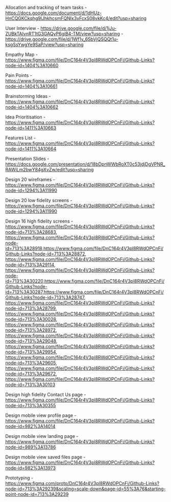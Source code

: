 Allocation and tracking of team tasks - https://docs.google.com/document/d/1dHUz-HnCQGKCkqhg9lJhkhcsmFQNIx3vFcxS08vkKc4/edit?usp=sharing

User Interview - https://drive.google.com/file/d/1jJu-ZUBkTAIvnRT1tG3GAQyP6giB4-TM/view?usp=sharing - https://drive.google.com/file/d/1Wf1y_6SbVjQSQQt1u-ksgSsYwgYe9SaP/view?usp=sharing

Empathy Map - https://www.figma.com/file/DnC164r4V3pl8RWdOPCnFi/Github-Links?node-id=1404%3A10660

Pain Points - https://www.figma.com/file/DnC164r4V3pl8RWdOPCnFi/Github-Links?node-id=1404%3A10661

Brainstorming Ideas - https://www.figma.com/file/DnC164r4V3pl8RWdOPCnFi/Github-Links?node-id=1404%3A10662

Idea Prioritisation - https://www.figma.com/file/DnC164r4V3pl8RWdOPCnFi/Github-Links?node-id=1411%3A10663

Features List - https://www.figma.com/file/DnC164r4V3pl8RWdOPCnFi/Github-Links?node-id=1411%3A10664

Presentation Slides - https://docs.google.com/presentation/d/18bDpnWWbRoXT0c53jdjDgVPNR_RAWiLm2bwY84gXvZw/edit?usp=sharing

Design 20 wireframes - https://www.figma.com/file/DnC164r4V3pl8RWdOPCnFi/Github-Links?node-id=1294%3A11990

Design 20 low fidelity screens - https://www.figma.com/file/DnC164r4V3pl8RWdOPCnFi/Github-Links?node-id=1294%3A11990

Design 16 high fidelity screens - https://www.figma.com/file/DnC164r4V3pl8RWdOPCnFi/Github-Links?node-id=713%3A28683, https://www.figma.com/file/DnC164r4V3pl8RWdOPCnFi/Github-Links?node-id=713%3A28918,https://www.figma.com/file/DnC164r4V3pl8RWdOPCnFi/Github-Links?node-id=713%3A28872, https://www.figma.com/file/DnC164r4V3pl8RWdOPCnFi/Github-Links?node-id=713%3A29114, https://www.figma.com/file/DnC164r4V3pl8RWdOPCnFi/Github-Links?node-id=713%3A30220,https://www.figma.com/file/DnC164r4V3pl8RWdOPCnFi/Github-Links?node-id=713%3A30287,https://www.figma.com/file/DnC164r4V3pl8RWdOPCnFi/Github-Links?node-id=713%3A28747, https://www.figma.com/file/DnC164r4V3pl8RWdOPCnFi/Github-Links?node-id=713%3A28799, https://www.figma.com/file/DnC164r4V3pl8RWdOPCnFi/Github-Links?node-id=713%3A30028, https://www.figma.com/file/DnC164r4V3pl8RWdOPCnFi/Github-Links?node-id=713%3A28972, https://www.figma.com/file/DnC164r4V3pl8RWdOPCnFi/Github-Links?node-id=713%3A29048, https://www.figma.com/file/DnC164r4V3pl8RWdOPCnFi/Github-Links?node-id=713%3A29954, https://www.figma.com/file/DnC164r4V3pl8RWdOPCnFi/Github-Links?node-id=713%3A29605, https://www.figma.com/file/DnC164r4V3pl8RWdOPCnFi/Github-Links?node-id=713%3A29672, https://www.figma.com/file/DnC164r4V3pl8RWdOPCnFi/Github-Links?node-id=713%3A30103

Design high fidelity Contact Us page - https://www.figma.com/file/DnC164r4V3pl8RWdOPCnFi/Github-Links?node-id=713%3A30355 

Design mobile view profile page - https://www.figma.com/file/DnC164r4V3pl8RWdOPCnFi/Github-Links?node-id=982%3A14014

Design mobile view landing page - https://www.figma.com/file/DnC164r4V3pl8RWdOPCnFi/Github-Links?node-id=989%3A13786

Design mobile view saved files page - https://www.figma.com/file/DnC164r4V3pl8RWdOPCnFi/Github-Links?node-id=982%3A13973

Prototyping - https://www.figma.com/proto/DnC164r4V3pl8RWdOPCnFi/Github-Links?node-id=713%3A29239&scaling=scale-down&page-id=55%3A76&starting-point-node-id=713%3A29239
